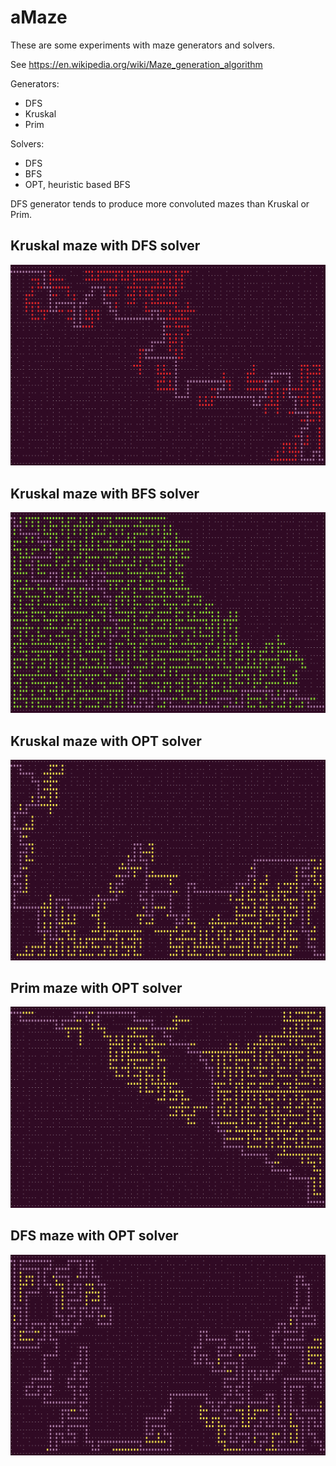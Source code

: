 # aMaze

These are some experiments with maze generators and solvers.

See https://en.wikipedia.org/wiki/Maze_generation_algorithm

Generators:

- DFS
- Kruskal
- Prim

Solvers:

- DFS
- BFS
- OPT, heuristic based BFS

DFS generator tends to produce more convoluted mazes than Kruskal or
Prim.

## Kruskal maze with DFS solver
![kruskal-dfs](kruskal-dfs.png "Kruskal maze with DFS solver")

## Kruskal maze with BFS solver
![kruskal-bfs](kruskal-bfs.png "Kruskal maze with BFS solver")

## Kruskal maze with OPT solver
![kruskal-opt](kruskal-opt.png "Kruskal maze with OPT solver")

## Prim maze with OPT solver
![prim-opt](prim-opt.png "Prim maze with OPT solver")

## DFS maze with OPT solver
![dfs-opt](dfs-opt.png "DFS maze with OPT solver")
